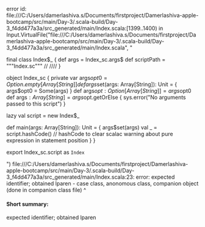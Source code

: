 error id: file:///C:/Users/damerlashiva.s/Documents/firstproject/Damerlashiva-apple-bootcamp/src/main/Day-3/.scala-build/Day-3_f4dd477a3a/src_generated/main/Index.scala:[1399..1400) in Input.VirtualFile("file:///C:/Users/damerlashiva.s/Documents/firstproject/Damerlashiva-apple-bootcamp/src/main/Day-3/.scala-build/Day-3_f4dd477a3a/src_generated/main/Index.scala", "

final class Index$_ {
def args = Index_sc.args$
def scriptPath = """Index.sc"""
/*<script>*/
1) Encapsulation : Class, Object, Instance Variables, Constructors(primary, secondary)
2) Inheritane: super class, sub class,Traits, abstract classes
3) Abstraction : Access specifiers
4) Polymorphism : Constructor overloading, Method overloading, method overrirding, object overloading
5) Companion Object 

Including all these additional concepts in those 5 files: 
    - method overloading with methods of default parameters, 
    - varibale number of parameters(done in Polymorphism file), one method with different parameters(done in Polymorphism file)
    - create a normal class print the obj, then create a case class and the print the obj (done in companion class file)
    - super class, sub class- accessing te methods of eacsh and pasing one refernce into the other object for a abstract class (done in Inheritane)
    - anonomous classes (done in companion class file)
    - Traits in scala - lamda suport in trait, abstract, sub classes (done in Inheritance file)
    - implement one abstract and one trait class (done in Inheritane file)
    - implement a class which inherits multiple traits and a abstract class (done in Inheritance file)
    - implicit conversion, implicit classes.  (done in Polymorphism file)
    - case class, anonomous class, companion object (done in companion class file)
/*</script>*/ /*<generated>*//*</generated>*/
}

object Index_sc {
  private var args$opt0 = Option.empty[Array[String]]
  def args$set(args: Array[String]): Unit = {
    args$opt0 = Some(args)
  }
  def args$opt: Option[Array[String]] = args$opt0
  def args$: Array[String] = args$opt.getOrElse {
    sys.error("No arguments passed to this script")
  }

  lazy val script = new Index$_

  def main(args: Array[String]): Unit = {
    args$set(args)
    val _ = script.hashCode() // hashCode to clear scalac warning about pure expression in statement position
  }
}

export Index_sc.script as `Index`

")
file:///C:/Users/damerlashiva.s/Documents/firstproject/Damerlashiva-apple-bootcamp/src/main/Day-3/.scala-build/Day-3_f4dd477a3a/src_generated/main/Index.scala:23: error: expected identifier; obtained lparen
    - case class, anonomous class, companion object (done in companion class file)
                                                    ^
#### Short summary: 

expected identifier; obtained lparen